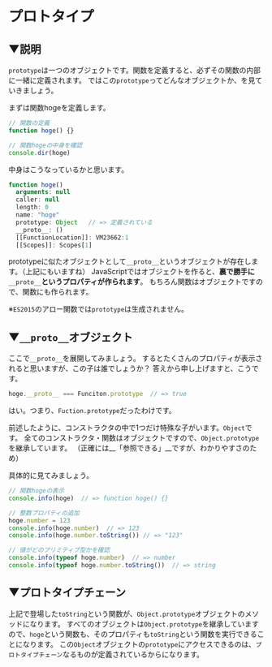 # プロトタイプ

## ▼説明

`prototype`は一つのオブジェクトです。関数を定義すると、必ずその関数の内部に一緒に定義されます。
ではこの`prototype`ってどんなオブジェクトか、を見ていきましょう。

まずは関数hogeを定義します。

```JavaScript
// 関数の定義
function hoge() {}

// 関数hogeの中身を確認
console.dir(hoge)
```

中身はこうなっているかと思います。

```JavaScript
function hoge()
  arguments: null
  caller: null
  length: 0
  name: "hoge"
  prototype: Object   // => 定義されている
  __proto__: ()
  [[FunctionLocation]]: VM23662:1
  [[Scopes]]: Scopes[1]
```

prototypeに似たオブジェクトとして`__proto__`というオブジェクトが存在します。（上記にもいますね）
JavaScriptではオブジェクトを作ると、__裏で勝手に__`__proto__`__というプロパティが作られます__。
もちろん関数はオブジェクトですので、関数にも作られます。

※`ES2015`のアロー関数では`prototype`は生成されません。

## ▼`__proto__`オブジェクト

ここで`__proto__`を展開してみましょう。
するとたくさんのプロパティが表示されると思いますが、この子は誰でしょうか？
答えから申し上げますと、こうです。

```JavaScript
hoge.__proto__ === Funciton.prototype  // => true
```

はい。つまり、`Fuction.prototype`だったわけです。

前述したように、コンストラクタの中で1つだけ特殊な子がいます。`Object`です。
全てのコンストラクタ・関数はオブジェクトですので、`Object.prototype`を継承しています。
（正確には__「参照できる」__ですが、わかりやすさのため）

具体的に見てみましょう。

```JavaScript
// 関数hogeの表示
console.info(hoge)  // => function hoge() {}

// 整数プロパティの追加
hoge.number = 123
console.info(hoge.number)  // => 123
console.info(hoge.number.toString()) // => "123"

// 値がどのプリミティブ型かを確認
console.info(typeof hoge.number)  // => number
console.info(typeof hoge.number.toString())  // => string
```

## ▼プロトタイプチェーン
上記で登場した`toString`という関数が、`Object.prototype`オブジェクトのメソッドになります。
すべてのオブジェクトは`Object.prototype`を継承していますので、`hoge`という関数も、そのプロパティも`toString`という関数を実行できることになります。
この`Object`オブジェクトの`prototype`にアクセスできるのは、`プロトタイプチェーン`なるものが定義されているからになります。

